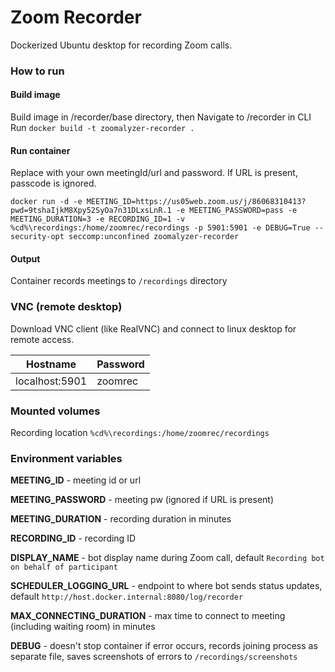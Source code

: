 # Zoom Recorder
Dockerized Ubuntu desktop for recording Zoom calls.


### How to run
#### Build image
Build image in /recorder/base directory, then
Navigate to /recorder in CLI \
Run ``
docker build -t zoomalyzer-recorder .
``


#### Run container
Replace with your own meetingId/url and password. If URL is present, passcode is ignored.
````
docker run -d -e MEETING_ID=https://us05web.zoom.us/j/86068310413?pwd=9tshaIjkM8Xpy52SyOa7n31DLxsLnR.1 -e MEETING_PASSWORD=pass -e MEETING_DURATION=3 -e RECORDING_ID=1 -v %cd%\recordings:/home/zoomrec/recordings -p 5901:5901 -e DEBUG=True --security-opt seccomp:unconfined zoomalyzer-recorder
````


#### Output
Container records meetings to `/recordings` directory



### VNC (remote desktop)
Download VNC client (like RealVNC) and connect to linux desktop for remote access.

| Hostname       | Password |
|----------------|----------|
| localhost:5901 | zoomrec  |


### Mounted volumes
Recording location ``%cd%\recordings:/home/zoomrec/recordings``

### Environment variables
**MEETING_ID** - meeting id or url

**MEETING_PASSWORD** - meeting pw (ignored if URL is present)

**MEETING_DURATION** - recording duration in minutes

**RECORDING_ID** - recording ID

**DISPLAY_NAME** - bot display name during Zoom call, default `Recording bot on behalf of participant`

**SCHEDULER_LOGGING_URL** - endpoint to where bot sends status updates, default `http://host.docker.internal:8080/log/recorder`

**MAX_CONNECTING_DURATION** - max time to connect to meeting (including waiting room) in minutes

**DEBUG** - doesn't stop container if error occurs,
records joining process as separate file, saves screenshots of errors to `/recordings/screenshots`

